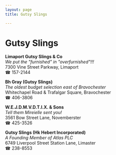 ```yaml
---
layout: page 
title: Gutsy Slings

---
```



# Gutsy Slings


 **Limaport Gutsy Slings & Co**  
_We put the "furnished" in "overfurnished"!!!_  
7300 Vine Street Parkway, Limaport  
☎ 157-2144

**Bh Gray (Gutsy Slings)**  
_The oldest budget selection east of Bravochester_  
Whitechapel Road & Trafalgar Square, Bravochester  
☎ 406-3806

**W.E.J.D.M.V.D.T.I.X. & Sons**  
_Tell them Mireielle sent you!_  
3561 Bow Street Lane, Novemberster  
☎ 425-3526

**Gutsy Slings (Hk Hebert Incorporated)**  
_A Founding Member of Atlas PLC_  
6749 Liverpool Street Station Lane, Limaster  
☎ 238-8553

